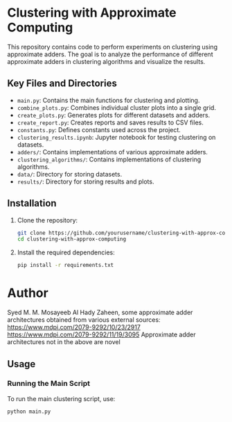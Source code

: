 # Clustering with Approximate Computing

This repository contains code to perform experiments on clustering using approximate adders. The goal is to analyze the performance of different approximate adders in clustering algorithms and visualize the results.


## Key Files and Directories

- `main.py`: Contains the main functions for clustering and plotting.
- `combine_plots.py`: Combines individual cluster plots into a single grid.
- `create_plots.py`: Generates plots for different datasets and adders.
- `create_report.py`: Creates reports and saves results to CSV files.
- `constants.py`: Defines constants used across the project.
- `clustering_results.ipynb`: Jupyter notebook for testing clustering on datasets.
- `adders/`: Contains implementations of various approximate adders.
- `clustering_algorithms/`: Contains implementations of clustering algorithms.
- `data/`: Directory for storing datasets.
- `results/`: Directory for storing results and plots.

## Installation

1. Clone the repository:
    ```sh
    git clone https://github.com/yourusername/clustering-with-approx-computing.git
    cd clustering-with-approx-computing
    ```

2. Install the required dependencies:
    ```sh
    pip install -r requirements.txt
    ```
# Author

Syed M. M. Mosayeeb Al Hady Zaheen, some approximate adder architectures obtained from various external sources:
https://www.mdpi.com/2079-9292/10/23/2917
https://www.mdpi.com/2079-9292/11/19/3095
Approximate adder architectures not in the above are novel  

## Usage

### Running the Main Script

To run the main clustering script, use:
```sh
python main.py
